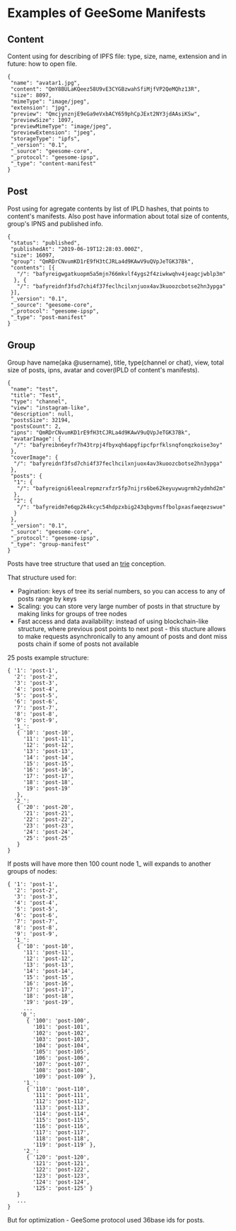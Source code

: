 # Examples of GeeSome Manifests

## Content
Content using for describing of IPFS file: type, size, name, extension and in future: how to open file.
```
{
 "name": "avatar1.jpg",
 "content": "QmY8BULaKQeez58U9vE3CYGBzwahSfiMjfVP2QeMQhz13R",
 "size": 8097,
 "mimeType": "image/jpeg",
 "extension": "jpg",
 "preview": "QmcjynznjE9eGa9eVxbACY659phCpJExt2NY3jdAAsiKSw",
 "previewSize": 1097,
 "previewMimeType": "image/jpeg",
 "previewExtension": "jpeg",
 "storageType": "ipfs",
 "_version": "0.1",
 "_source": "geesome-core",
 "_protocol": "geesome-ipsp",
 "_type": "content-manifest"
}
```

## Post
Post using for agregate contents by list of IPLD hashes, that points to content's manifests.
Also post have information about total size of contents, group's IPNS and published info.
```
{
 "status": "published",
 "publishedAt": "2019-06-19T12:28:03.000Z",
 "size": 16097,
 "group": "QmRDrCNvumKD1rE9fH3tCJRLa4d9KAwV9uQVpJeTGK37Bk",
 "contents": [{
   "/": "bafyreigwgatkuopm5a5mjn766mkvlf4ygs2f4ziwkwqhv4jeagcjwblp3m"
  }, {
   "/": "bafyreidnf3fsd7chi4f37feclhcilxnjuox4av3kuoozcbotse2hn3ypga"
 }],
 "_version": "0.1",
 "_source": "geesome-core",
 "_protocol": "geesome-ipsp",
 "_type": "post-manifest"
}
```

## Group
Group have name(aka @username), title, type(channel or chat), view, total size of posts, ipns, 
avatar and cover(IPLD of content's manifests).
```
{
 "name": "test",
 "title": "Test",
 "type": "channel",
 "view": "instagram-like",
 "description": null,
 "postsSize": 32194,
 "postsCount": 2,
 "ipns": "QmRDrCNvumKD1rE9fH3tCJRLa4d9KAwV9uQVpJeTGK37Bk",
 "avatarImage": {
  "/": "bafyreibn6eyfr7h43trpj4fbyxqh6apgfipcfprfklsnqfonqzkoise3oy"
 },
 "coverImage": {
  "/": "bafyreidnf3fsd7chi4f37feclhcilxnjuox4av3kuoozcbotse2hn3ypga"
 },
 "posts": {
  "1": {
   "/": "bafyreigni6leealrepmzrxfzr5fp7nijrs6be62keyuywugrmh2ydmhd2m"
  },
  "2": {
   "/": "bafyreidm7e6qp2k4kcyc54hdpzxbig243qbgvmsffbolpxasfaeqezswue"
  }
 },
 "_version": "0.1",
 "_source": "geesome-core",
 "_protocol": "geesome-ipsp",
 "_type": "group-manifest"
}
```
Posts have tree structure that used an [trie](https://en.wikipedia.org/wiki/Trie) conception. 

That structure used for:
- Pagination: keys of tree its serial numbers, so you can access to any of posts range by keys
- Scaling: you can store very large number of posts in that structure by making links for groups of tree nodes
- Fast access and data availability: instead of using blockchain-like structure, where previous post points to next post - this stucture allows to make requests asynchronically to any amount of posts and dont miss posts chain if some of posts not available

25 posts example structure:
```
{ '1': 'post-1',
  '2': 'post-2',
  '3': 'post-3',
  '4': 'post-4',
  '5': 'post-5',
  '6': 'post-6',
  '7': 'post-7',
  '8': 'post-8',
  '9': 'post-9',
  '1_':
   { '10': 'post-10',
     '11': 'post-11',
     '12': 'post-12',
     '13': 'post-13',
     '14': 'post-14',
     '15': 'post-15',
     '16': 'post-16',
     '17': 'post-17',
     '18': 'post-18',
     '19': 'post-19' 
   },
  '2_':
   { '20': 'post-20',
     '21': 'post-21',
     '22': 'post-22',
     '23': 'post-23',
     '24': 'post-24',
     '25': 'post-25' 
   } 
}
```
If posts will have more then 100 count node 1_ will expands to another groups of nodes:
```
{ '1': 'post-1',
  '2': 'post-2',
  '3': 'post-3',
  '4': 'post-4',
  '5': 'post-5',
  '6': 'post-6',
  '7': 'post-7',
  '8': 'post-8',
  '9': 'post-9',
  '1_':
   { '10': 'post-10',
     '11': 'post-11',
     '12': 'post-12',
     '13': 'post-13',
     '14': 'post-14',
     '15': 'post-15',
     '16': 'post-16',
     '17': 'post-17',
     '18': 'post-18',
     '19': 'post-19',
     ...
    '0_':
      { '100': 'post-100',
        '101': 'post-101',
        '102': 'post-102',
        '103': 'post-103',
        '104': 'post-104',
        '105': 'post-105',
        '106': 'post-106',
        '107': 'post-107',
        '108': 'post-108',
        '109': 'post-109' },
     '1_':
      { '110': 'post-110',
        '111': 'post-111',
        '112': 'post-112',
        '113': 'post-113',
        '114': 'post-114',
        '115': 'post-115',
        '116': 'post-116',
        '117': 'post-117',
        '118': 'post-118',
        '119': 'post-119' },
     '2_':
      { '120': 'post-120',
        '121': 'post-121',
        '122': 'post-122',
        '123': 'post-123',
        '124': 'post-124',
        '125': 'post-125' }
   }
   ...
}
```

But for optimization - GeeSome protocol used 36base ids for posts.
